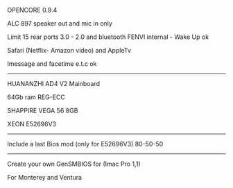 OPENCORE 0.9.4

ALC 897 speaker out and mic in only

Limit 15 rear ports 3.0 - 2.0 and bluetooth FENVI internal - Wake Up ok

Safari (Netflix- Amazon video) and AppleTv

Imessage and facetime e.t.c ok

------------------------------------------

HUANANZHI AD4 V2 Mainboard

64Gb ram REG-ECC

SHAPPIRE VEGA 56 8GB

XEON E52696V3

------------------------------------------
Include a last Bios mod (only for E52696V3) 80-50-50

------------------------------------------
Create your own GenSMBIOS for (Imac Pro 1,1)

For Monterey and Ventura
